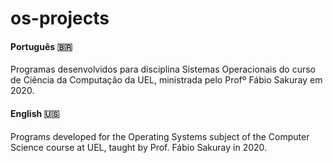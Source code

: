 # os-projects

#### Português :brazil:
Programas desenvolvidos para disciplina Sistemas Operacionais do curso de Ciência da Computação da UEL, ministrada pelo Profº Fábio Sakuray em 2020.

#### English :us:
Programs developed for the Operating Systems subject of the Computer Science course at UEL, taught by Prof. Fábio Sakuray in 2020.

